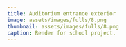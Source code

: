 ```yaml
---
title: Auditorium entrance exterior
image: assets/images/fulls/8.png
thumbnail: assets/images/fulls/8.png
caption: Render for school project.
---
```

